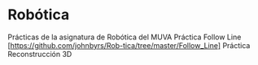 # Robótica
Prácticas de la asignatura de Robótica del MUVA
Práctica Follow Line [https://github.com/johnbyrs/Rob-tica/tree/master/Follow_Line]
Práctica Reconstrucción 3D
